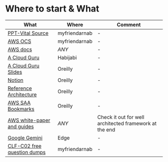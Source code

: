 # Where to start & What

|What|Where|Comment|
|----|-----|-------|
|[PPT-Vital Source](https://online.vitalsource.com/reader/books/200-ARCHIT-75-EN-SG-E/pageid/31)|myfriendarnab|-|
|[AWS OCS](https://explore.skillbuilder.aws/learn/course/8319/play/75962/architecting-on-aws-online-course-supplement)|myfriendarnab|-|
|[AWS docs](https://docs.aws.amazon.com/)|_*ANY*_|-|
|[A Cloud Guru](https://learn.acloud.guru/course/certified-solutions-architect-associate/dashboard)|Habijabi|-|
|[A Cloud Guru Slides](https://github.com/Glareone/AWS-Certified-Solution-Architect?tab=readme-ov-file#interesting-materials)|Oreilly|-|
|[Notion](https://www.notion.so/Architecting-Fundamentals-b443a820de494421adf3f3227833d55e)|Oreilly|-|
|[Reference Architecture](https://aws.amazon.com/architecture/?cards-all.sort-by=item.additionalFields.sortDate&cards-all.sort-order=desc&awsf.content-type=content-type%23pattern&awsf.methodology=*all&awsf.tech-category=*all&awsf.industries=*all&awsf.business-category=*all)|Oreilly|-|
|[AWS SAA Bookmarks](chrome://bookmarks/?id=39)|Oreilly|-|
|[AWS white-paper and guides](https://aws.amazon.com/whitepapers/?whitepapers-main.sort-by=item.additionalFields.sortDate&whitepapers-main.sort-order=desc&awsf.whitepapers-content-type=content-type%23whitepaper&awsf.whitepapers-global-methodology=methodology%23well-arch-framework&awsf.whitepapers-tech-category=*all&awsf.whitepapers-industries=*all&awsf.whitepapers-business-category=*all)|_*ANY*_|Check it out for well architected framework at the end|
|[Google Gemini](https://gemini.google.com/app)|Edge|-|
|[CLF-C02 free question dumps](https://www.examtopics.com/exams/amazon/aws-certified-cloud-practitioner-clf-c02/)|myfriendarnab|-|